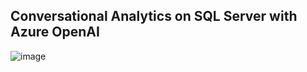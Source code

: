 ## Conversational Analytics on SQL Server with Azure OpenAI
![image](https://cdn.redpointglobal.com/devops/SqlCopilot.png)